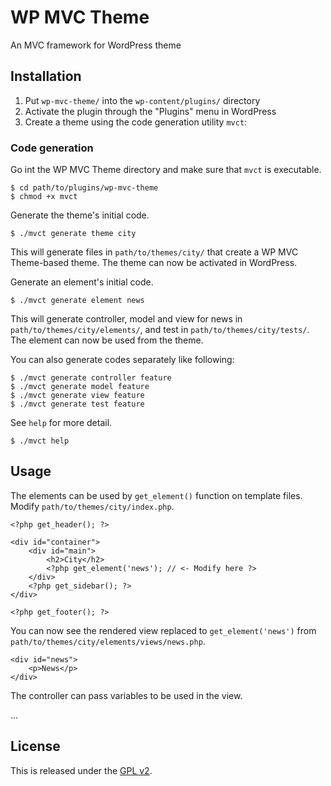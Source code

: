 # WP MVC Theme

An MVC framework for WordPress theme

## Installation

1. Put `wp-mvc-theme/` into the `wp-content/plugins/` directory
2. Activate the plugin through the "Plugins" menu in WordPress
3. Create a theme using the code generation utility `mvct`:

### Code generation

Go int the WP MVC Theme directory and make sure that `mvct` is executable.

    $ cd path/to/plugins/wp-mvc-theme
    $ chmod +x mvct

Generate the theme's initial code.

    $ ./mvct generate theme city

This will generate files in `path/to/themes/city/` that create a WP MVC Theme-based theme. The theme can now be activated in WordPress.

Generate an element's initial code.

    $ ./mvct generate element news

This will generate controller, model and view for news in `path/to/themes/city/elements/`, and test in `path/to/themes/city/tests/`. The element can now be used from the theme.

You can also generate codes separately like following:

    $ ./mvct generate controller feature
    $ ./mvct generate model feature
    $ ./mvct generate view feature
    $ ./mvct generate test feature

See `help` for more detail.

    $ ./mvct help

## Usage

The elements can be used by `get_element()` function on template files. Modify `path/to/themes/city/index.php`.

```html+php
<?php get_header(); ?>

<div id="container">
    <div id="main">
        <h2>City</h2>
        <?php get_element('news'); // <- Modify here ?>
    </div>
    <?php get_sidebar(); ?>
</div>

<?php get_footer(); ?>
```

You can now see the rendered view replaced to `get_element('news')` from `path/to/themes/city/elements/views/news.php`.

```html+php
<div id="news">
    <p>News</p>
</div>
```

The controller can pass variables to be used in the view.

...

## License

This is released under the [GPL v2][1].

[1]: http://www.gnu.org/licenses/gpl-2.0.html

